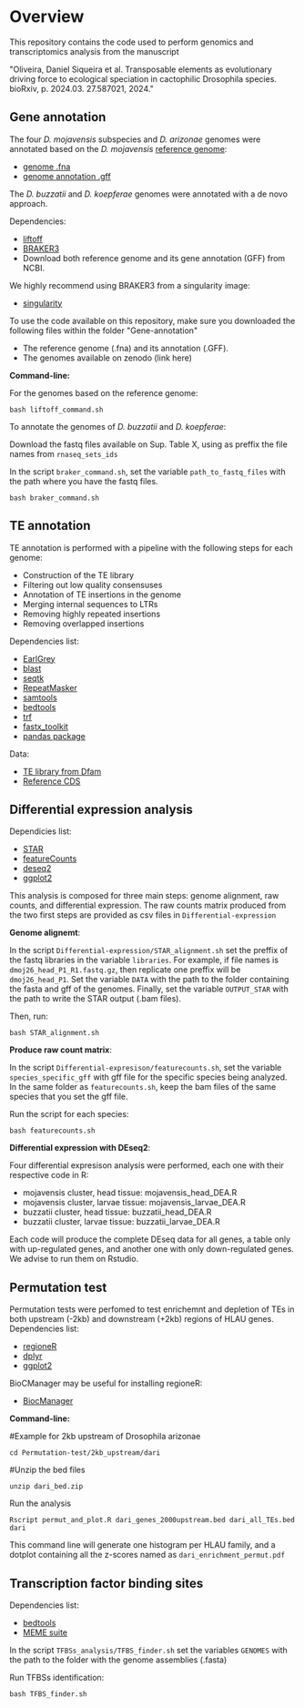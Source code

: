 # Overview
This repository contains the code used to perform genomics and transcriptomics analysis from the manuscript 

"Oliveira, Daniel Siqueira et al. Transposable elements as evolutionary driving force to ecological speciation in cactophilic Drosophila species. bioRxiv, p. 2024.03. 27.587021, 2024."

## Gene annotation

The four *D. mojavensis* subspecies and *D. arizonae* genomes were annotated based on the *D. mojavensis* [reference genome](https://www.ncbi.nlm.nih.gov/datasets/genome/GCF_018153725.1/):
  - [genome .fna](https://ftp.ncbi.nlm.nih.gov/genomes/all/GCF/018/153/725/GCF_018153725.1_ASM1815372v1/GCF_018153725.1_ASM1815372v1_genomic.fna.gz)
  - [genome annotation .gff](https://ftp.ncbi.nlm.nih.gov/genomes/all/GCF/018/153/725/GCF_018153725.1_ASM1815372v1/GCF_018153725.1_ASM1815372v1_genomic.gff.gz)
  
The *D. buzzatii* and *D. koepferae* genomes were annotated with a de novo approach.

Dependencies:
  - [liftoff](https://github.com/agshumate/Liftoff)
  - [BRAKER3](https://github.com/Gaius-Augustus/BRAKER)
  - Download both reference genome and its gene annotation (GFF) from NCBI.

We highly recommend using BRAKER3 from a singularity image:
  - [singularity](https://docs.sylabs.io/guides/3.0/user-guide/installation.html)


To use the code available on this repository, make sure you downloaded the following files within the folder "Gene-annotation"
  - The reference genome (.fna) and its annotation (.GFF).
  - The genomes available on zenodo (link here)

**Command-line:**

For the genomes based on the reference genome:

```
bash liftoff_command.sh
```

To annotate the genomes of *D. buzzatii* and *D. koepferae*:

Download the fastq files available on Sup. Table X, using as preffix the file names from `rnaseq_sets_ids`

In the script `braker_command.sh`, set the variable `path_to_fastq_files` with the path where you have the fastq files.

```
bash braker_command.sh
```

## TE annotation

TE annotation is performed with a pipeline with the following steps for each genome:
  - Construction of the TE library
  - Filtering out low quality consensuses
  - Annotation of TE insertions in the genome
  - Merging internal sequences to LTRs
  - Removing highly repeated insertions 
  - Removing overlapped insertions

Dependencies list:
  - [EarlGrey](https://github.com/TobyBaril/EarlGrey/releases/tag/v2.2)
  - [blast](https://ftp.ncbi.nlm.nih.gov/blast/executables/blast+/LATEST/)
  - [seqtk](https://github.com/lh3/seqtk)
  - [RepeatMasker](https://www.repeatmasker.org/RepeatMasker/)
  - [samtools](http://www.htslib.org/download/)
  - [bedtools](https://bedtools.readthedocs.io/en/latest/content/installation.html)
  - [trf](https://tandem.bu.edu/trf/trf.html)
  - [fastx_toolkit](https://github.com/agordon/fastx_toolkit/tree/master)
  - [pandas package](https://pandas.pydata.org/docs/getting_started/install.html)

Data:
  - [TE library from Dfam](https://zenodo.org/api/records/13117512/draft/files/Dfam3.7_droso_49kclassified.fa.zip/content)
  - [Reference CDS](https://ftp.ncbi.nlm.nih.gov/genomes/all/GCF/018/153/725/GCF_018153725.1_ASM1815372v1/GCF_018153725.1_ASM1815372v1_cds_from_genomic.fna.gz)

## Differential expression analysis

Dependicies list:
  - [STAR](https://github.com/alexdobin/STAR)
  - [featureCounts](https://subread.sourceforge.net/featureCounts.html)
  - [deseq2](https://bioconductor.org/packages/release/bioc/html/DESeq2.html)
  - [ggplot2](https://ggplot2.tidyverse.org)

This analysis is composed for three main steps: genome alignment, raw counts, and differential expression. The raw counts matrix produced from the two first steps are provided as csv files in `Differential-expression`


**Genome alignemt**:

In the script `Differential-expression/STAR_alignment.sh` set the preffix of the fastq libraries in the variable `libraries`. For example, if file names is `dmoj26_head_P1_R1.fastq.gz`, then replicate one preffix will be `dmoj26_head_P1`.
Set the variable `DATA` with the path to the folder containing the fasta and gff of the genomes. Finally, set the variable `OUTPUT_STAR` with the path to write the STAR output (.bam files).

Then, run:

```
bash STAR_alignment.sh
```

**Produce raw count matrix**:

In the script `Differential-expresison/featurecounts.sh`, set the variable `species_specific_gff` with gff file for the specific species being analyzed. In the same folder as `featurecounts.sh`, keep the bam files of the same species that you set the gff file.

Run the script for each species:

```
bash featurecounts.sh
```

**Differential expression with DEseq2**:

Four differential expresison analysis were performed, each one with their respective code in R:
  - mojavensis cluster, head tissue: mojavensis_head_DEA.R
  - mojavensis cluster, larvae tissue: mojavensis_larvae_DEA.R
  - buzzatii cluster, head tissue: buzzatii_head_DEA.R
  - buzzatii cluster, larvae tissue: buzzatii_larvae_DEA.R

Each code will produce the complete DEseq data for all genes, a table only with up-regulated genes, and another one with only down-regulated genes. We advise to run them on Rstudio.



## Permutation test

Permutation tests were perfomed to test enrichemnt and depletion of TEs in both upstream (-2kb) and downstream (+2kb) regions of HLAU genes. 
Dependencies list:
  - [regioneR](https://bioconductor.org/packages/release/bioc/html/regioneR.html)
  - [dplyr](https://dplyr.tidyverse.org)
  - [ggplot2](https://ggplot2.tidyverse.org)

BioCManager may be useful for installing regioneR:
- [BiocManager](https://bioconductor.org/install/)

**Command-line:**

#Example for 2kb upstream of Drosophila arizonae
```
cd Permutation-test/2kb_upstream/dari
```

#Unzip the bed files
```
unzip dari_bed.zip
```

Run the analysis
```
Rscript permut_and_plot.R dari_genes_2000upstream.bed dari_all_TEs.bed dari
```

This command line will generate one histogram per HLAU family, and a dotplot containing all the z-scores named as `dari_enrichment_permut.pdf`


## Transcription factor binding sites

Dependencies list:
  - [bedtools](https://github.com/arq5x/bedtools2)
  - [MEME suite](https://meme-suite.org/meme/doc/download.html)

In the script `TFBSs_analysis/TFBS_finder.sh` set the variables `GENOMES` with the path to the folder with the genome assemblies (.fasta)

Run TFBSs identification:
```
bash TFBS_finder.sh
```

